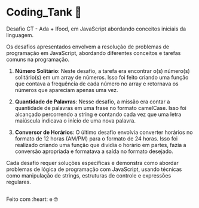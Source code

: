 # Coding_Tank 🛵 
Desafio CT - Ada + Ifood, em JavaScript abordando conceitos iniciais da linguagem.

Os desafios apresentados envolvem a resolução de problemas de programação em JavaScript, abordando diferentes conceitos e tarefas comuns na programação. 

1. **Número Solitário**: Neste desafio, a tarefa era encontrar o(s) número(s) solitário(s) em um array de números. Isso foi feito criando uma função que contava a frequência de cada número no array e retornava os números que apareciam apenas uma vez.

2. **Quantidade de Palavras**: Nesse desafio, a missão era contar a quantidade de palavras em uma frase no formato camelCase. Isso foi alcançado percorrendo a string e contando cada vez que uma letra maiúscula indicava o início de uma nova palavra.

3. **Conversor de Horários**: O último desafio envolvia converter horários no formato de 12 horas (AM/PM) para o formato de 24 horas. Isso foi realizado criando uma função que dividia o horário em partes, fazia a conversão apropriada e formatava a saída no formato desejado.

Cada desafio requer soluções específicas e demonstra como abordar problemas de lógica de programação com JavaScript, usando técnicas como manipulação de strings, estruturas de controle e expressões regulares.

##

 <p>Feito com :heart: e 🤓</p>

